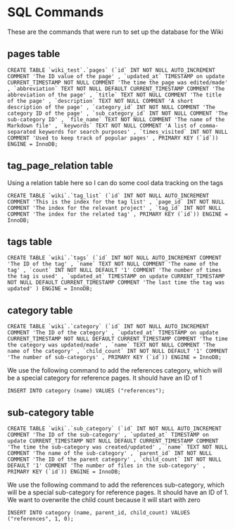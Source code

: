 # SQL Commands
These are the commands that were run to set up the database for the Wiki

## pages table
```
CREATE TABLE `wiki_test`.`pages` (`id` INT NOT NULL AUTO_INCREMENT COMMENT 'The ID value of the page' , `updated_at` TIMESTAMP on update CURRENT_TIMESTAMP NOT NULL COMMENT 'The time the page was edited/made' , `abbreviation` TEXT NOT NULL DEFAULT CURRENT_TIMESTAMP COMMENT 'The abbreviation of the page' , `title` TEXT NOT NULL COMMENT 'The title of the page' , `description` TEXT NOT NULL COMMENT 'A short description of the page' , `category_id` INT NOT NULL COMMENT 'The category ID of the page' , `sub_category_id` INT NOT NULL COMMENT 'The sub-category ID' , `file_name` TEXT NOT NULL COMMENT 'The name of the Markdown file' , `keywords` TEXT NOT NULL COMMENT 'A list of comma-separated keywords for search purposes' , `times_visited` INT NOT NULL COMMENT 'Used to keep track of popular pages' , PRIMARY KEY (`id`)) ENGINE = InnoDB;
```

## tag_page_relation table
Using a relation table here so I can do some cool data tracking on the tags

```
CREATE TABLE `wiki`.`tag_list` (`id` INT NOT NULL AUTO_INCREMENT COMMENT 'This is the index for the tag list' , `page_id` INT NOT NULL COMMENT 'The index for the relevant project' , `tag_id` INT NOT NULL COMMENT 'The index for the related tag' , PRIMARY KEY (`id`)) ENGINE = InnoDB;
```

## tags table
```
CREATE TABLE `wiki`.`tags` (`id` INT NOT NULL AUTO_INCREMENT COMMENT 'The ID of the tag' , `name` TEXT NOT NULL COMMENT 'The name of the tag' , `count` INT NOT NULL DEFAULT '1' COMMENT 'The number of times the tag is used' , `updated_at` TIMESTAMP on update CURRENT_TIMESTAMP NOT NULL DEFAULT CURRENT_TIMESTAMP COMMENT 'The last time the tag was updated' ) ENGINE = InnoDB;
```

## category table
```
CREATE TABLE `wiki`.`category` (`id` INT NOT NULL AUTO_INCREMENT COMMENT 'The ID of the category' , `updated_at` TIMESTAMP on update CURRENT_TIMESTAMP NOT NULL DEFAULT CURRENT_TIMESTAMP COMMENT 'The time the category was updated/made' , `name` TEXT NOT NULL COMMENT 'The name of the category' , `child_count` INT NOT NULL DEFAULT '1' COMMENT 'The number of sub-categorys' , PRIMARY KEY (`id`)) ENGINE = InnoDB;
```

We use the following command to add the references category, which will be a special category for reference pages. It should have an ID of 1
```
INSERT INTO category (name) VALUES ("references");
```

## sub-category table
```
CREATE TABLE `wiki`.`sub_category` (`id` INT NOT NULL AUTO_INCREMENT COMMENT 'The ID of the sub-category' , `updated_at` TIMESTAMP on update CURRENT_TIMESTAMP NOT NULL DEFAULT CURRENT_TIMESTAMP COMMENT 'The time the sub-category was created/updated' , `name` TEXT NOT NULL COMMENT 'The name of the sub-category' , `parent_id` INT NOT NULL COMMENT 'The ID of the parent category' , `child_count` INT NOT NULL DEFAULT '1' COMMENT 'The number of files in the sub-category' , PRIMARY KEY (`id`)) ENGINE = InnoDB;
```

We use the following command to add the references sub-category, which will be a special sub-category for reference pages. It should have an ID of 1. We want to overwrite the child count because it will start with zero
```
INSERT INTO category (name, parent_id, child_count) VALUES ("references", 1, 0);
```